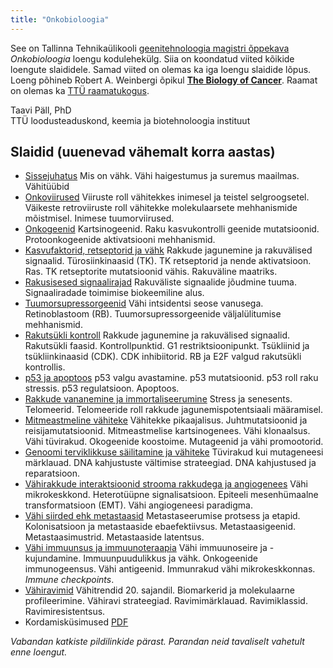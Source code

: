 ```yaml
---
title: "Onkobioloogia"
---
```


See on Tallinna Tehnikaülikooli [geenitehnoloogia magistri õppekava](https://www.ttu.ee/sisseastujale/magistriope-2/erialad-10/loodusteaduskonna-erialad-2/geenitehnoloogia-11/) _Onkobioloogia_ loengu kodulehekülg. 
Siia on koondatud viited kõikide loengute slaididele. Samad viited on olemas ka iga loengu slaidide lõpus.
Loeng põhineb Robert A. Weinbergi õpikul [**The Biology of Cancer**](http://www.garlandscience.com/product/isbn/9780815345299?fromSearchResults=fromSearchResults). Raamat on olemas ka [TTÜ raamatukogus](http://www.ester.ee/record=b3404651*est).

Taavi Päll, PhD   
TTÜ loodusteaduskond, keemia ja biotehnoloogia instituut

## Slaidid (uuenevad vähemalt korra aastas)

- [Sissejuhatus](https://tpall.github.io/onkobioloogia) 
Mis on vähk. Vähi haigestumus ja suremus maailmas. Vähitüübid
- [Onkoviirused](https://tpall.github.io/Onkoviirused) Viiruste roll vähitekkes inimesel ja teistel selgroogsetel. Väikeste retroviiruste roll vähitekke molekulaarsete mehhanismide mõistmisel. Inimese tuumorviirused. 
- [Onkogeenid](https://tpall.github.io/Onkogeenid) Kartsinogeenid. Raku kasvukontrolli geenide mutatsioonid. Protoonkogeenide aktivatsiooni mehhanismid.
- [Kasvufaktorid, retseptorid ja vähk](https://tpall.github.io/Retseptorid) Rakkude jagunemine ja rakuvälised signaalid. Türosiinkinaasid (TK). TK retseptorid ja nende aktivatsioon. Ras. TK retseptorite mutatsioonid vähis. Rakuväline maatriks.
- [Rakusisesed signaalirajad](http://tpall.github.io/Signaalirajad) Rakuväliste signaalide jõudmine tuuma. Signaaliradade toimimise biokeemiline alus.
- [Tuumorsupressorgeenid](https://tpall.github.io/Tuumorsupressorid) Vähi intsidentsi seose vanusega. Retinoblastoom (RB). Tuumorsupressorgeenide väljalülitumise mehhanismid.
- [Rakutsükli kontroll](https://tpall.github.io/Rakutsyklikontroll) Rakkude jagunemine ja rakuvälised signaalid. Rakutsükli faasid. Kontrollpunktid. G1 restriktsioonipunkt. Tsükliinid ja tsükliinkinaasid (CDK). CDK inhibiitorid. RB ja E2F valgud rakutsükli kontrollis.
- [p53 ja apoptoos](https://tpall.github.io/p53-ja-apoptoos) p53 valgu avastamine. p53 mutatsioonid. p53 roll raku stressis. p53 regulatsioon. Apoptoos.
- [Rakkude vananemine ja immortaliseerumine](https://tpall.github.io/Immortalisatsioon) Stress ja senesents. Telomeerid. Telomeeride roll rakkude jagunemispotentsiaali määramisel.
- [Mitmeastmeline vähiteke](https://tpall.github.io/Tumorigenees) Vähitekke pikaajalisus. Juhtmutatsioonid ja reisijamutatsioonid. Mitmeastmelise kartsinogenees. Vähi klonaalsus. Vähi tüvirakud. Okogeenide koostoime. Mutageenid ja vähi promootorid.
- [Genoomi terviklikkuse säilitamine ja vähiteke](https://tpall.github.io/Genoomiterviklikkus) Tüvirakud kui mutageneesi märklauad. DNA kahjustuste vältimise strateegiad. DNA kahjustused ja reparatsioon. 
- [Vähirakkude interaktsioonid strooma rakkudega ja angiogenees](https://tpall.github.io/Mikrokeskkond) Vähi mikrokeskkond. Heterotüüpne signalisatsioon. Epiteeli mesenhümaalne transformatsioon (EMT). Vähi angiogeneesi paradigma. 
- [Vähi siirded ehk metastaasid](https://tpall.github.io/Metastaas) Metastaseerumise protsess ja etapid. Kolonisatsioon ja metastaaside ebaefektiivsus. Metastaasigeenid. Metastaasimustrid. Metastaaside latentsus.  
- [Vähi immuunsus ja immuunoteraapia](https://tpall.github.io/Immuunsus) Vähi immuunoseire ja -kujundamine. Immuunpuudulikkus ja vähk. Onkogeenide immunogeensus. Vähi antigeenid. Immunrakud vähi mikrokeskkonnas. _Immune checkpoints_.
- [Vähiravimid](https://tpall.github.io/Vahiravim) Vähitrendid 20. sajandil. Biomarkerid ja molekulaarne profileerimine. Vähiravi strateegiad. Ravimimärklauad. Ravimiklassid. Ravimiresistentsus.
- Kordamisküsimused [PDF](https://github.com/tpall/Onkobiokordamiskys/blob/master/kordamiskysimused.pdf)

_Vabandan katkiste pildilinkide pärast. Parandan neid tavaliselt vahetult enne loengut._


